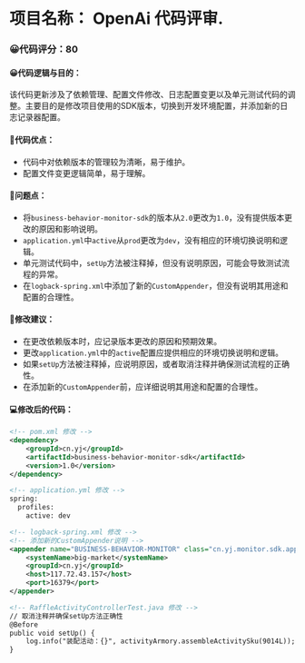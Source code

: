 # 项目名称： OpenAi 代码评审.

### 😀代码评分：80
#### 😀代码逻辑与目的：
该代码更新涉及了依赖管理、配置文件修改、日志配置变更以及单元测试代码的调整。主要目的是修改项目使用的SDK版本，切换到开发环境配置，并添加新的日志记录器配置。

#### 🎯代码优点：
- 代码中对依赖版本的管理较为清晰，易于维护。
- 配置文件变更逻辑简单，易于理解。

#### 🤔问题点：
- 将`business-behavior-monitor-sdk`的版本从`2.0`更改为`1.0`，没有提供版本更改的原因和影响说明。
- `application.yml`中`active`从`prod`更改为`dev`，没有相应的环境切换说明和逻辑。
- 单元测试代码中，`setUp`方法被注释掉，但没有说明原因，可能会导致测试流程的异常。
- 在`logback-spring.xml`中添加了新的`CustomAppender`，但没有说明其用途和配置的合理性。

#### 🎯修改建议：
- 在更改依赖版本时，应记录版本更改的原因和预期效果。
- 更改`application.yml`中的`active`配置应提供相应的环境切换说明和逻辑。
- 如果`setUp`方法被注释掉，应说明原因，或者取消注释并确保测试流程的正确性。
- 在添加新的`CustomAppender`前，应详细说明其用途和配置的合理性。

#### 💻修改后的代码：
```xml
<!-- pom.xml 修改 -->
<dependency>
    <groupId>cn.yj</groupId>
    <artifactId>business-behavior-monitor-sdk</artifactId>
    <version>1.0</version>
</dependency>

<!-- application.yml 修改 -->
spring:
  profiles:
    active: dev

<!-- logback-spring.xml 修改 -->
<!-- 添加新的CustomAppender说明 -->
<appender name="BUSINESS-BEHAVIOR-MONITOR" class="cn.yj.monitor.sdk.appender.CustomAppender">
    <systemName>big-market</systemName>
    <groupId>cn.yj</groupId>
    <host>117.72.43.157</host>
    <port>16379</port>
</appender>

<!-- RaffleActivityControllerTest.java 修改 -->
// 取消注释并确保setUp方法正确性
@Before
public void setUp() {
    log.info("装配活动：{}", activityArmory.assembleActivitySku(9014L));
}
```